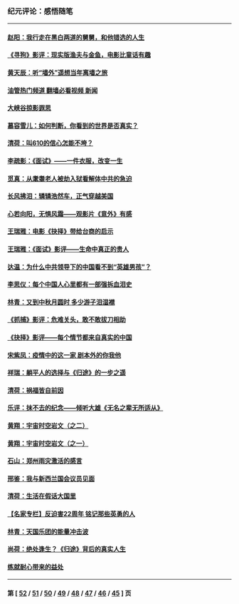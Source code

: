 ### 纪元评论：感悟随笔
---
#### [赵阳：我行走在黑白两道的舅舅，和他错选的人生](../../pages/nsc1035/n13438837.md?12210330) 
#### [《寻狗》影评：现实版渔夫与金鱼，电影比童话有趣](../../pages/nsc1035/n13389805.md?12210330) 
#### [黄天辰：听“墙外”遥想当年离墙之旅](../../pages/nsc1035/n13377229.md?12210330) 
#### [油管热门频道 翻墙必看视频 新闻](ok?12210330)
#### [大峡谷掠影遐思](../../pages/nsc1035/n13354743.md?12210330) 
#### [慕容雪儿：如何判断，你看到的世界是否真实？](../../pages/nsc1035/n13332569.md?12210330) 
#### [清荷：叫610的信心怎能不垮？](../../pages/nsc1035/n13304848.md?12210330) 
#### [李疏影：《面试》——一件衣服，改变一生](../../pages/nsc1035/n13292494.md?12210330) 
#### [觅真：从耄耋老人被劫入狱看解体中共的急迫](../../pages/nsc1035/n13284545.md?12210330) 
#### [长风拂泪：辚辚浩然车，正气穿越美国](../../pages/nsc1035/n13284280.md?12210330) 
#### [心若向阳，无惧风霜——观影片《意外》有感](../../pages/nsc1035/n13275318.md?12210330) 
#### [王瑞雅：电影《抉择》带给台商的启示](../../pages/nsc1035/n13274064.md?12210330) 
#### [王瑞雅：《面试》影评——生命中真正的贵人](../../pages/nsc1035/n13260528.md?12210330) 
#### [达温：为什么中共领导下的中国看不到“英雄男孩”？](../../pages/nsc1035/n13257099.md?12210330) 
#### [李思仪：每个中国人心里都有一部强拆血泪史](../../pages/nsc1035/n13249632.md?12210330) 
#### [林青：又到中秋月圆时 多少游子泪湿襟](../../pages/nsc1035/n13245916.md?12210330) 
#### [《抓捕》影评：危难关头，敢不敢拔刀相助](../../pages/nsc1035/n13244251.md?12210330) 
#### [《抉择》影评——每个情节都来自真实的中国](../../pages/nsc1035/n13242564.md?12210330) 
#### [宋紫凤：疫情中的这一家 剧本外的你我他](../../pages/nsc1035/n13242358.md?12210330) 
#### [祥瑞：躺平人的选择与《归途》的一步之遥](../../pages/nsc1035/n13213201.md?12210330) 
#### [清荷：祸福皆自前因](../../pages/nsc1035/n13213177.md?12210330) 
#### [乐评：抹不去的纪念——倾听大雄《无名之辈无所适从》](../../pages/nsc1035/n13163359.md?12210330) 
#### [黄翔：宇宙时空岩文（之二）](../../pages/nsc1035/n13141116.md?12210330) 
#### [黄翔：宇宙时空岩文（之一）](../../pages/nsc1035/n13140355.md?12210330) 
#### [石山：郑州雨灾激活的感言](../../pages/nsc1035/n13135372.md?12210330) 
#### [邢鉴：我与新西兰国会议员见面](../../pages/nsc1035/n13111626.md?12210330) 
#### [清荷：生活在假话大国里](../../pages/nsc1035/n13103916.md?12210330) 
#### [【名家专栏】反迫害22周年 铭记那些英勇的人](../../pages/nsc1035/n13102771.md?12210330) 
#### [林青：天国乐团的能量冲击波](../../pages/nsc1035/n13099634.md?12210330) 
#### [尚荷：绝处逢生？《归途》背后的真实人生](../../pages/nsc1035/n13099470.md?12210330) 
#### [练就耐心带来的益处](../../pages/nsc1035/n13081876.md?12210330) 

---
#### 第 [ [52](./52.md?12210330) / [51](./51.md?12210330) / [50](./50.md?12210330) / [49](./49.md?12210330) / [48](./48.md?12210330) / [47](./47.md?12210330) / [46](./46.md?12210330) / [45](./45.md?12210330) ] 页
